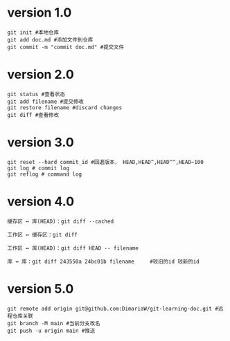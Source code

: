 # version 1.0

```
git init #本地仓库
git add doc.md #添加文件到仓库
git commit -m "commit doc.md" #提交文件
```

# version 2.0

```
git status #查看状态
git add filename #提交修改
git restore filename #discard changes
git diff #查看修改
```

# version 3.0

```
git reset --hard commit_id #回退版本， HEAD,HEAD^,HEAD^^,HEAD~100
git log # commit log
git reflog # command log
```
# version 4.0
```
缓存区 ↔ 库(HEAD)：git diff --cached

工作区 ↔ 缓存区：git diff

工作区 ↔ 库(HEAD)：git diff HEAD -- filename

库 ↔ 库：git diff 243550a 24bc01b filename     #较旧的id 较新的id
```
# version 5.0
```
git remote add origin git@github.com:DimariaW/git-learning-doc.git #远程仓库关联
git branch -M main #当前分支改名
git push -u origin main #推送
```

